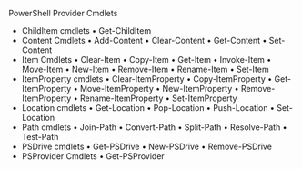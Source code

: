 PowerShell Provider Cmdlets
- ChildItem cmdlets
• Get-ChildItem
- Content Cmdlets
• Add-Content
• Clear-Content
• Get-Content
• Set-Content
- Item Cmdlets
• Clear-Item
• Copy-Item
• Get-Item
• Invoke-Item
• Move-Item
• New-Item
• Remove-Item
• Rename-Item
• Set-Item
- ItemProperty cmdlets
• Clear-ItemProperty
• Copy-ItemProperty
• Get-ItemProperty
• Move-ItemProperty
• New-ItemProperty
• Remove-ItemProperty
• Rename-ItemProperty
• Set-ItemProperty
- Location cmdlets
• Get-Location
• Pop-Location
• Push-Location
• Set-Location
- Path cmdlets
• Join-Path
• Convert-Path
• Split-Path
• Resolve-Path
• Test-Path
- PSDrive cmdlets
• Get-PSDrive
• New-PSDrive
• Remove-PSDrive
- PSProvider Cmdlets
• Get-PSProvider